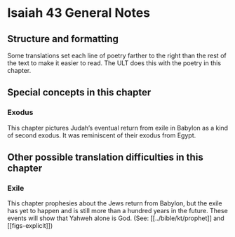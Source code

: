 # Isaiah 43 General Notes
## Structure and formatting

Some translations set each line of poetry farther to the right than the rest of the text to make it easier to read. The ULT does this with the poetry in this chapter.

## Special concepts in this chapter

### Exodus
This chapter pictures Judah’s eventual return from exile in Babylon as a kind of second exodus. It was reminiscent of their exodus from Egypt.

## Other possible translation difficulties in this chapter

### Exile
This chapter prophesies about the Jews return from Babylon, but the exile has yet to happen and is still more than a hundred years in the future. These events will show that Yahweh alone is God. (See: [[../bible/kt/prophet]] and [[figs-explicit]])